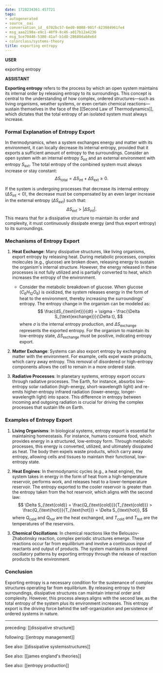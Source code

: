 ```yaml
---
date: 1728234361.457721
tags:
- autogenerated
- source__oai
- conversation_id__6702bc57-6ed0-8008-901f-823984961fe4
- msg_aaa2198a-e9c1-40f9-8c46-a017b12a4236
- msg_5ce70446-5380-41af-b1d8-28680dab8e6d
- colorclass/systems-theory
title: exporting entropy
---
```


**USER**

exporting entropy


**ASSISTANT**

**Exporting entropy** refers to the process by which an open system maintains its internal order by releasing entropy to its surroundings. This concept is central to the understanding of how complex, ordered structures—such as living organisms, weather systems, or even certain chemical reactions—sustain themselves in the face of the [[Second Law of Thermodynamics]], which dictates that the total entropy of an isolated system must always increase.

### Formal Explanation of Entropy Export

In thermodynamics, when a system exchanges energy and matter with its environment, it can locally decrease its internal entropy, provided that it exports a sufficient amount of entropy to the surroundings. Consider an open system with an internal entropy $S_{\text{int}}$ and an external environment with entropy $S_{\text{ext}}$. The total entropy of the combined system must always increase or stay constant:
$$
\Delta S_{\text{total}} = \Delta S_{\text{int}} + \Delta S_{\text{ext}} \geq 0.
$$

If the system is undergoing processes that decrease its internal entropy ($\Delta S_{\text{int}} < 0$), the decrease must be compensated by an even larger increase in the external entropy ($\Delta S_{\text{ext}}$) such that:
$$
\Delta S_{\text{ext}} > |\Delta S_{\text{int}}|.
$$
This means that for a dissipative structure to maintain its order and complexity, it must continuously dissipate energy (and thus export entropy) to its surroundings.

### Mechanisms of Entropy Export

1. **Heat Exchange**: Many dissipative structures, like living organisms, export entropy by releasing heat. During metabolic processes, complex molecules (e.g., glucose) are broken down, releasing energy to sustain the organism's internal structure. However, the energy released in these processes is not fully utilized and is partially converted to heat, which increases the entropy of the environment.

    - Consider the metabolic breakdown of glucose. When glucose ($C_6H_{12}O_6$) is oxidized, the system releases energy in the form of heat to the environment, thereby increasing the surroundings' entropy. The entropy change in the organism can be modeled as:
    $$
    \frac{dS_{\text{int}}}{dt} = \sigma - \frac{\Delta S_{\text{exchange}}}{\Delta t},
    $$
    where $\sigma$ is the internal entropy production, and $\Delta S_{\text{exchange}}$ represents the exported entropy. For the organism to maintain its low-entropy state, $\Delta S_{\text{exchange}}$ must be positive, indicating entropy export.

2. **Matter Exchange**: Systems can also export entropy by exchanging matter with the environment. For example, cells expel waste products, which carry away entropy. This removal of disordered or high-entropy components allows the cell to remain in a more ordered state.

3. **Radiative Processes**: In planetary systems, entropy export occurs through radiative processes. The Earth, for instance, absorbs low-entropy solar radiation (high-energy, short-wavelength light) and re-emits higher-entropy infrared radiation (lower-energy, longer-wavelength light) into space. This difference in entropy between incoming and outgoing radiation is crucial for driving the complex processes that sustain life on Earth.

### Examples of Entropy Export

1. **Living Organisms**: In biological systems, entropy export is essential for maintaining homeostasis. For instance, humans consume food, which provides energy in a structured, low-entropy form. Through metabolic processes, this energy is converted, utilized, and ultimately dissipated as heat. The body then expels waste products, which carry away entropy, allowing cells and tissues to maintain their functional, low-entropy state.

2. **Heat Engines**: In thermodynamic cycles (e.g., a heat engine), the system takes in energy in the form of heat from a high-temperature reservoir, performs work, and releases heat to a lower-temperature reservoir. The entropy exported to the cooler reservoir is greater than the entropy taken from the hot reservoir, which aligns with the second law:
    $$
    \Delta S_{\text{cold}} = \frac{Q_{\text{cold}}}{T_{\text{cold}}} > \frac{Q_{\text{hot}}}{T_{\text{hot}}} = \Delta S_{\text{hot}},
    $$
    where $Q_{\text{cold}}$ and $Q_{\text{hot}}$ are the heat exchanged, and $T_{\text{cold}}$ and $T_{\text{hot}}$ are the temperatures of the reservoirs.

3. **Chemical Oscillations**: In chemical reactions like the Belousov-Zhabotinsky reaction, complex periodic structures emerge. These reactions occur far from equilibrium and involve a continuous input of reactants and output of products. The system maintains its ordered oscillatory patterns by exporting entropy through the release of reaction products to the environment.

### Conclusion

Exporting entropy is a necessary condition for the sustenance of complex structures operating far from equilibrium. By releasing entropy to their surroundings, dissipative structures can maintain internal order and complexity. However, this process always aligns with the second law, as the total entropy of the system plus its environment increases. This entropy export is the driving force behind the self-organization and persistence of ordered systems in nature.


---

preceding: [[dissipative structure]]  


following: [[entropy management]]

See also: [[dissipative systemsstructures]]


See also: [[james england's theories]]


See also: [[entropy production]]